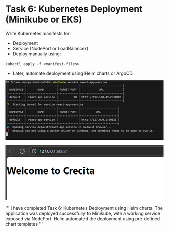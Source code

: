 # Task 6: Kubernetes Deployment (Minikube or EKS)
Write Kubernetes manifests for:
- Deployment
- Service (NodePort or LoadBalancer)
- Deploy manually using:
```
kubectl apply -f <manifest-files>
```
- Later, automate deployment using Helm charts or ArgoCD.

![Kubernetes Deployment with Minikube](<Screenshot 2025-06-18 010332.png>)

![Output](<Screenshot 2025-06-18 010344.png>)

''' I have completed Task 6: Kubernetes Deployment using Helm charts. The application was deployed successfully to Minikube, with a working service exposed via NodePort. Helm automated the deployment using pre-defined chart templates '''
